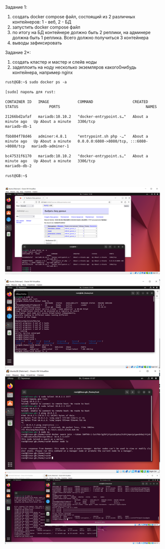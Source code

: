 Задание 1:
1) создать docker compose файл, состоящий из 2 различных контейнеров: 1 - веб, 2 - БД
2) запустить docker compose файл
3) по итогу на БД контейнере должно быть 2 реплики, на админере должна быть 1 реплика. Всего должно получиться 3 контейнера
4) выводы зафиксировать

Задание 2*:
1) создать кластер и мастер и слейв ноды
2) задеплоить на ноду несколько экземляров какого0нибудь контейнера, например nginx

```
rust@GB:~$ sudo docker ps -a

[sudo] пароль для rust: 

CONTAINER ID   IMAGE             COMMAND                  CREATED              STATUS              PORTS                                       NAMES

21266bd2afaf   mariadb:10.10.2   "docker-entrypoint.s…"   About a minute ago   Up About a minute   3306/tcp                                    mariadb-db-1

fbb804f78d46   adminer:4.8.1     "entrypoint.sh php -…"   About a minute ago   Up About a minute   0.0.0.0:6080->8080/tcp, :::6080->8080/tcp   mariadb-adminer-1

bc47531f6170   mariadb:10.10.2   "docker-entrypoint.s…"   About a minute ago   Up About a minute   3306/tcp                                    mariadb-db-2

rust@GB:~$ 


```
![adminer](https://github.com/Ledsager/container_homework5/blob/main/adminer.PNG)

![node1](https://github.com/Ledsager/container_homework5/blob/main/node1.PNG)
![node2](https://github.com/Ledsager/container_homework5/blob/main/node2.PNG)
![node3](https://github.com/Ledsager/container_homework5/blob/main/node3.PNG)
